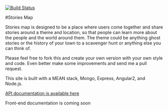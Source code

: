 [![Build Status](https://travis-ci.org/mrbgit/short-stories.svg?branch=master)](https://travis-ci.org/mrbgit/short-stories)

#Stories Map

Stories map is designed to be a place where users come together and share stories around a theme and location, so that people can learn more about the people and the world around them. The theme could be anything ghost stories or the history of your town to a scavenger hunt or anything else you can think of.

Please feel free to fork this and create your own version with your own style and code. Even better make some improvements and send me a pull request. 

This site is built with a MEAN stack, Mongo, Express, Angular2, and Node.js. 

[API documentation is available here ](https://rawgit.com/mrbgit/stories-map/master/out/index.html)

Front-end documentation is coming soon
